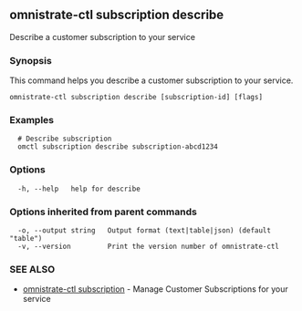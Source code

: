 ## omnistrate-ctl subscription describe

Describe a customer subscription to your service

### Synopsis

This command helps you describe a customer subscription to your service.

```
omnistrate-ctl subscription describe [subscription-id] [flags]
```

### Examples

```
  # Describe subscription
  omctl subscription describe subscription-abcd1234
```

### Options

```
  -h, --help   help for describe
```

### Options inherited from parent commands

```
  -o, --output string   Output format (text|table|json) (default "table")
  -v, --version         Print the version number of omnistrate-ctl
```

### SEE ALSO

* [omnistrate-ctl subscription](omnistrate-ctl_subscription.md)	 - Manage Customer Subscriptions for your service


